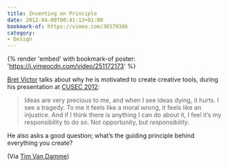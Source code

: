```yaml
---
title: Inventing on Principle
date: 2012-04-08T00:41:13+01:00
bookmark-of: https://vimeo.com/36579366
category:
- Design
---
```

{% render 'embed' with bookmark-of
  poster: 'https://i.vimeocdn.com/video/251172173'
%}

[Bret Victor][1] talks about why he is motivated to create creative tools, during his presentation at [CUSEC 2012][2]:

> Ideas are very precious to me, and when I see ideas dying, it hurts. I see a tragedy. To me it feels like a moral wrong, it feels like an injustice. And if I think there is anything I can do about it, I feel it’s my responsibility to do so. Not opportunity, but *responsibility*.

He also asks a good question; what’s the guiding principle behind everything you create?

(Via [Tim Van Damme][3])

[1]: http://worrydream.com/
[2]: https://2012.cusec.net
[3]: https://maxvoltar.com/archive/inventing-on-principle
